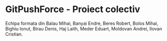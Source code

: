 # GitPushForce - Proiect colectiv

Echipa formata din Balau Mihai, Banyai Endre, Beres Robert, Bolos Mihai, Bighiu Ionut, Birau Denis, Haj Laith, Meder Eduart, Moldovan Andrei, Ilovan Cristian.
